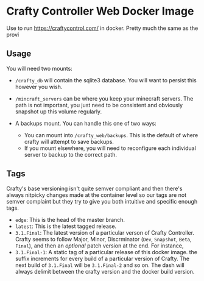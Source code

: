 # Crafty Controller Web Docker Image

Use to run https://craftycontrol.com/ in docker.  Pretty much the same
as the provi

## Usage

You will need two mounts:

- `/crafty_db` will contain the sqlite3 database. You will want to persist
  this however you wish.
- `/mincraft_servers` can be where you keep your minecraft servers. The
  path is not important, you just need to be consistent and obviously 
  snapshot up this volume regularly.
- A backups mount.  You can handle this one of two ways:

  * You can mount into `/crafty_web/backups`. This is the default of where
    crafty will attempt to save backups.
  * If you mount elsewhere, you will need to reconfigure each individual 
    server to backup to the correct path.

## Tags

Crafty's base versioning isn't quite semver compliant and then there's always
nitpicky changes made at the container level so our tags are not semver
complaint but they try to give you both intuitive and specific enough tags.

- `edge`: This is the head of the master branch.
- `latest`: This is the latest tagged release.
- `3.1.Final`: The latest version of a particular verson of Crafty Controller.
  Crafty seems to follow Major, Minor, Discrminator (`Dev`, `Snapshot`, `Beta`,
  `Final`), and then an *optional* patch version at the end. For instance,
- `3.1.Final-1`: A static tag of a particular release of this docker image.
  the suffix increments for every build of a particular version of Crafty. The
  next build of `3.1.Final` will be `3.1.Final-2` and so on. The dash will
  always delimit between the crafty version and the docker build version.
